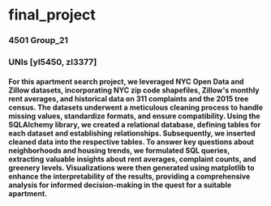 # final_project

### 4501 Group_21
### UNIs [yl5450, zl3377]

#### For this apartment search project, we leveraged NYC Open Data and Zillow datasets, incorporating NYC zip code shapefiles, Zillow's monthly rent averages, and historical data on 311 complaints and the 2015 tree census. The datasets underwent a meticulous cleaning process to handle missing values, standardize formats, and ensure compatibility. Using the SQLAlchemy library, we created a relational database, defining tables for each dataset and establishing relationships. Subsequently, we inserted cleaned data into the respective tables. To answer key questions about neighborhoods and housing trends, we formulated SQL queries, extracting valuable insights about rent averages, complaint counts, and greenery levels. Visualizations were then generated using matplotlib to enhance the interpretability of the results, providing a comprehensive analysis for informed decision-making in the quest for a suitable apartment.
